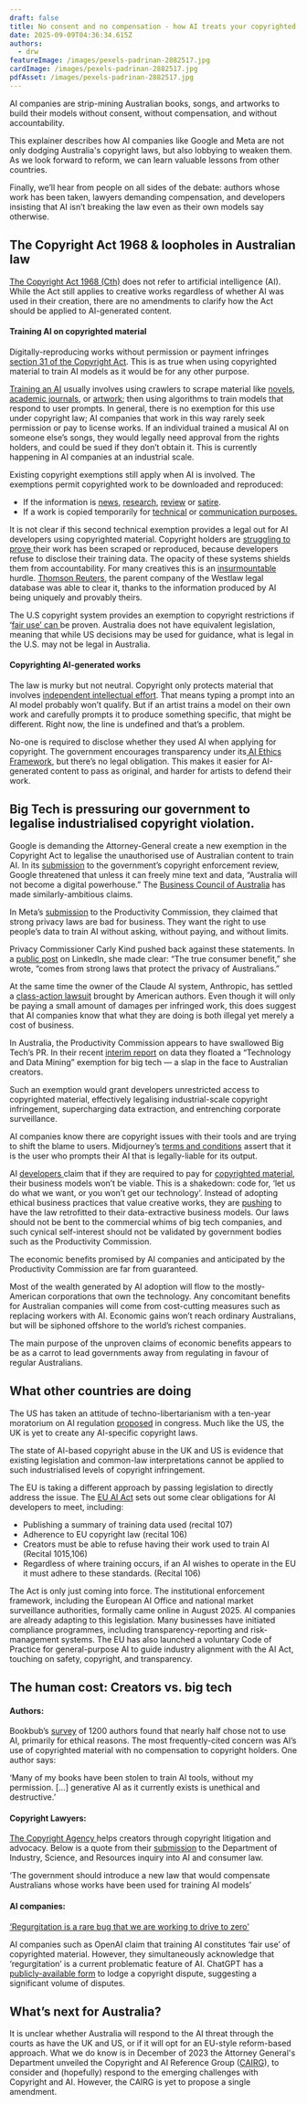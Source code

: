 ```yaml
---
draft: false
title: No consent and no compensation - how AI treats your copyrighted work
date: 2025-09-09T04:36:34.615Z
authors:
  - drw
featureImage: /images/pexels-padrinan-2882517.jpg
cardImage: /images/pexels-padrinan-2882517.jpg
pdfAsset: /images/pexels-padrinan-2882517.jpg
---
```

AI companies are strip-mining Australian books, songs, and artworks to build their models without consent, without compensation, and without accountability.

This explainer describes how AI companies like Google and Meta are not only dodging Australia's copyright laws, but also lobbying to weaken them. As we look forward to reform, we can learn valuable lessons from other countries.

Finally, we’ll hear from people on all sides of the debate: authors whose work has been taken, lawyers demanding compensation, and developers insisting that AI isn’t breaking the law even as their own models say otherwise.

## The Copyright Act 1968 & loopholes in Australian law

[The Copyright Act 1968 (Cth)](https://www.legislation.gov.au/C1968A00063/2019-01-01/text) does not refer to artificial intelligence (AI). While the Act still applies to creative works regardless of whether AI was used in their creation, there are no amendments to clarify how the Act should be applied to AI-generated content.

#### Training AI on copyrighted material

Digitally-reproducing works without permission or payment infringes [section 31 of the Copyright Act](https://www5.austlii.edu.au/au/legis/cth/consol_act/ca1968133/s31.html). This is as true when using copyrighted material to train AI models as it would be for any other purpose. 

[Training an AI](https://theconversation.com/chatgpt-is-a-data-privacy-nightmare-if-youve-ever-posted-online-you-ought-to-be-concerned-199283#:~:text=300%20billion%20words.,information%20was%20consumed%20by%20ChatGPT.) usually involves using crawlers to scrape material like [novels](https://www.abc.net.au/listen/programs/sydney-drive/books-ai/105100092), [academic journals](https://dl.acm.org/doi/10.1145/3442188.3445922), or [artwork](https://www.theguardian.com/technology/2025/feb/10/mass-theft-thousands-of-artists-call-for-ai-art-auction-to-be-cancelled); then using algorithms to train models that respond to user prompts. In general, there is no exemption for this use under copyright law; AI companies that work in this way rarely seek permission or pay to license works. If an individual trained a musical AI on someone else’s songs, they would legally need approval from the rights holders, and could be sued if they don’t obtain it. This is currently happening in AI companies at an industrial scale. 

Existing copyright exemptions still apply when AI is involved. The exemptions permit copyrighted work to be downloaded and reproduced:

* If the information is [news](https://www5.austlii.edu.au/au/legis/cth/consol_act/ca1968133/s42.html), [research](https://www5.austlii.edu.au/au/legis/cth/consol_act/ca1968133/s40.html), [review](https://www5.austlii.edu.au/au/legis/cth/consol_act/ca1968133/s41.html) or [satire](https://www5.austlii.edu.au/au/legis/cth/consol_act/ca1968133/s41a.html).
* If a work is copied temporarily for [technical](https://www5.austlii.edu.au/au/legis/cth/consol_act/ca1968133/s111a.html) or [communication purposes.](https://www5.austlii.edu.au/au/legis/cth/consol_act/ca1968133/s43a.html)

It is not clear if this second technical exemption provides a legal out for AI developers using copyrighted material. Copyright holders are [struggling to prove ](https://www.theguardian.com/australia-news/2022/dec/12/australian-artists-accuse-popular-ai-imaging-app-of-stealing-content-call-for-stricter-copyright-laws)their work has been scraped or reproduced, because developers refuse to disclose their training data. The opacity of these systems shields them from accountability. For many creatives this is an [insurmountable](https://www.wired.com/story/meta-scores-victory-ai-copyright-case/) hurdle. [Thomson Reuters](https://natlawreview.com/article/thomson-reuters-wins-copyright-case-against-former-ai-competitor), the parent company of the Westlaw legal database was able to clear it, thanks to the information produced by AI being uniquely and provably theirs. 

The U.S copyright system provides an exemption to copyright restrictions if ‘[fair use’ can ](https://www.eff.org/deeplinks/2025/06/two-courts-rule-generative-ai-and-fair-use-one-gets-it-right)be proven. Australia does not have equivalent legislation, meaning that while US decisions may be used for guidance, what is legal in the U.S. may not be legal in Australia.

#### Copyrighting AI-generated works

The law is murky but not neutral. Copyright only protects material that involves [independent intellectual effort](https://en.wikisource.org/wiki/IceTV_Pty_Limited_v_Nine_Network_Australia_Pty_Limited_(2009,_HCA)). That means typing a prompt into an AI model probably won’t qualify. But if an artist trains a model on their own work and carefully prompts it to produce something specific, that might be different. Right now, the line is undefined and that’s a problem.

No-one is required to disclose whether they used AI when applying for copyright. The government encourages transparency under its[ AI Ethics Framework](https://www.industry.gov.au/publications/australias-artificial-intelligence-ethics-principles/australias-ai-ethics-principles), but there’s no legal obligation. This makes it easier for AI-generated content to pass as original, and harder for artists to defend their work.

## Big Tech is pressuring our government to legalise industrialised copyright violation.

Google is demanding the Attorney-General create a new exemption in the Copyright Act to legalise the unauthorised use of Australian content to train AI. In its [submission](https://consultations.ag.gov.au/rights-and-protections/copyright-enforcement-review/consultation/view_respondent?uuId=665660477) to the government’s copyright enforcement review, Google threatened that unless it can freely mine text and data, “Australia will not become a digital powerhouse.” The [Business Council of Australia](https://www.bca.com.au/submission_to_statutory_review_of_the_data_availability_and_transparency_act_2022) has made similarly-ambitious claims.

In Meta’s [submission](https://engage.pc.gov.au/projects/data-digital/page/pillar-3-responses) to the Productivity Commission, they claimed that strong privacy laws are bad for business. They want the right to use people’s data to train AI without asking, without paying, and without limits. 

Privacy Commissioner Carly Kind pushed back against these statements. In a [public post](https://www.linkedin.com/posts/carly-kind-0b201727_yesterday-the-australian-reported-that-in-activity-7351738228753764352-NKsP) on LinkedIn, she made clear: “The true consumer benefit,” she wrote, “comes from strong laws that protect the privacy of Australians.”

At the same time the owner of the Claude AI system, Anthropic, has settled a [class-action lawsuit](https://authorsguild.org/news/what-authors-need-to-know-about-the-anthropic-settlement/) brought by American authors. Even though it will only be paying a small amount of damages per infringed work, this does suggest that AI companies know that what they are doing is both illegal yet merely a cost of business. 

In Australia, the Productivity Commission appears to have swallowed Big Tech’s PR. In their recent [interim report](https://www.pc.gov.au/inquiries/current/data-digital/interim) on data they floated a “Technology and Data Mining” exemption for big tech — a slap in the face to Australian creators. 

Such an exemption would grant developers unrestricted access to copyrighted material, effectively legalising industrial-scale copyright infringement, supercharging data extraction, and entrenching corporate surveillance.

AI companies know there are copyright issues with their tools and are trying to shift the blame to users. Midjourney’s [terms and conditions](https://docs.midjourney.com/hc/en-us/articles/32083055291277-Terms-of-Service) assert that it is the user who prompts their AI that is legally-liable for its output. 

AI [developers ](https://click.actionnetwork.org/ss/c/u001.XaF8mXqsA6b2dSPmhsleMeDN9TLiev5hRhF3UtBaO9msoYBQ7DmiBNLo_3Fq68LXMQ1cHTkIT1rREuIjO6Uweuwh4cQE-8OQPDZV-ptSOI4jAYFnYryq3jAWcH8iurpwXkmXRovnmrEHB70kopQUN4Ut2P4VwtI0tQXZ8e5hxHnWfzUtQ4JPOPHh-qqx7ucL0p4S4cONhWnYSoxtYBukh9u1kIbApKnAKBMTZmvR8DduYpC94w5KdnfXCrVu-Fc-DLJNFYtKDFKk5bVJJtFiauL7C_AEmAAxagvJEiglICT7eAlbQoxfEyyDt0CVdayMjpGP7QXVjESrry3tzgQuVTn-dGsl-znPqQYGH74xjt8/4j8/GAagcqNTQzWORBE2ftLVDw/h22/h001.UxnLAhezhXF00H4TUpiog4qnS65nvgaOBrANr-Y83do)claim that if they are required to pay for [copyrighted material](https://click.actionnetwork.org/ss/c/u001.XaF8mXqsA6b2dSPmhsleMTKo9ZXgutxABdh-xg2AeXMEKygjD8Q06pC4yVq6VzLOphw_3phefwYCSlqhdH3-76_dLQOaSZpg-x3mPDSxtOtyZFQnyGaO1lh3JeyebU_GDF_ITjayPWaCb4AudcdOYlgvdogO6PHhhoRSnek1EwIFO9bz5B5pnr1vinqc8AAm4c_y3wGFu4cmPftIFPmtR6OO5fy6rssZshDcfEAeEvt4HJyaHUfRfKRcA20kbGMKhuAkIODXC_6TFAub3xrTDUon-RgcJda4chagtkW_729W2eBtscxseB7eEhNS3eC4FnVyyl0GArGa0BM81qIcUfeCkAuwIzbXnBKHOiunS0w/4j8/GAagcqNTQzWORBE2ftLVDw/h24/h001.suWLFWzBAaNMZ7t-wyuK7iZ2xR4mhYCtZi8Gq_bb1Zk), their business models won’t be viable. This is a shakedown: code for, ‘let us do what we want, or you won’t get our technology’. Instead of adopting ethical business practices that value creative works, they are [pushing](https://click.actionnetwork.org/ss/c/u001.EtNV8HBC60Tl7UuGmXS3sZvPUrUph_2Q7y5HjTlCLJeOIBdh7Ctzj33fICxgYvlfb0T4VLWenqM9_Z12c5EzbE3olG41wDjVnSinpjhql784mOtG_b6GlnVekR1DajyKtxBmVnXNgTUso6xmth3zkoZC8TTocbuZxJSVYH0txCtOf3hXEXZ_hdmhBH2HGDdIQ-8EJOpagygPzwtL6SqK1sgkib0ieaOnB8AO7NOGPPqVddgEf4HgERz27Epc1o3WtHgnhGOIiGPqLvH4BiVujM8MNwDI9CO9kWWw9YtTX76rMWyt0oZfMOV6zHCBV_GXVU_ObRYC3nrS6k8g0Co7WwQZXB-lM_vbQSRJ1sxLSPUboV0WXevOgQveDLoSUC9d/4j8/GAagcqNTQzWORBE2ftLVDw/h25/h001.3WIf-8RYL77iydunkmOFn7_IcZXApfuB0kCMVBxa99s) to have the law retrofitted to their data-extractive business models. Our laws should not be bent to the commercial whims of big tech companies, and such cynical self-interest should not be validated by government bodies such as the Productivity Commission. 

The economic benefits promised by AI companies and anticipated by the Productivity Commission are far from guaranteed. 

Most of the wealth generated by AI adoption will flow to the mostly-American corporations that own the technology. Any concomitant benefits for Australian companies will come from cost-cutting measures such as replacing workers with AI. Economic gains won’t reach ordinary Australians, but will be siphoned offshore to the world’s richest companies.

The main purpose of the unproven claims of economic benefits appears to be as a carrot to lead governments away from regulating in favour of regular Australians.  

## What other countries are doing

The US has taken an attitude of techno-libertarianism with a ten-year moratorium on AI regulation [proposed](https://www.dlapiper.com/en/insights/publications/ai-outlook/2025/ten-year-moratorium-on-ai) in congress. Much like the US, the UK is yet to create any AI-specific copyright laws. 

The state of AI-based copyright abuse in the UK and US is evidence that existing legislation and common-law interpretations cannot be applied to such industrialised levels of copyright infringement.

The EU is taking a different approach by passing legislation to directly address the issue. The [EU AI Act](https://eur-lex.europa.eu/legal-content/EN/TXT/?uri=CELEX%3A32024R1689) sets out some clear obligations for AI developers to meet, including:

* Publishing a summary of training data used (recital 107)
* Adherence to EU copyright law (recital 106)
* Creators must be able to refuse having their work used to train AI (Recital 1015,106)
* Regardless of where training occurs, if an AI wishes to operate in the EU it must adhere to these standards. (Recital 106)

The Act is only just coming into force. The institutional enforcement framework, including the European AI Office and national market surveillance authorities, formally came online in August 2025. AI  companies are already adapting to this legislation. Many businesses have initiated compliance programmes, including transparency-reporting and risk-management systems. The EU has also launched a voluntary Code of Practice for general-purpose AI to guide industry alignment with the AI Act, touching on safety, copyright, and transparency. 

## The human cost: Creators vs. big tech

#### Authors:

Bookbub’s [survey](https://insights.bookbub.com/how-authors-are-thinking-about-ai-survey/) of 1200 authors found that nearly half chose not to use AI, primarily for ethical reasons. The most frequently-cited concern was AI’s use of copyrighted material with no compensation to copyright holders. One author says:

‘Many of my books have been stolen to train AI tools, without my permission. \[…] generative AI as it currently exists is unethical and destructive.’

#### Copyright Lawyers:

[The Copyright Agency ](https://www.copyright.com.au/membership/advocacy/)helps creators through copyright litigation and advocacy. Below is a quote from their [submission](https://static-copyright-com-au.s3.amazonaws.com/uploads/2024/12/R02786-Treasury-ACL-response.pdf) to the Department of Industry, Science, and Resources inquiry into AI and consumer law.

‘The government should introduce a new law that would compensate Australians whose works have been used for training AI models’

#### AI companies:

[‘Regurgitation is a rare bug that we are working to drive to zero’ ](https://openai.com/index/openai-and-journalism/)

AI companies such as OpenAI claim that training AI constitutes ‘fair use’ of copyrighted material. However, they simultaneously acknowledge that ‘regurgitation’ is a current problematic feature of AI. ChatGPT has a [publicly-available form](https://openai.com/form/copyright-disputes/) to lodge a copyright dispute, suggesting a significant volume of disputes. 

## What’s next for Australia?

It is unclear whether Australia will respond to the AI threat through the courts as have the UK and US, or if it will opt for an EU-style reform-based approach. What we do know is in December of 2023 the Attorney General's Department unveiled the Copyright and AI Reference Group ([CAIRG](https://www.ag.gov.au/rights-and-protections/copyright/copyright-and-artificial-intelligence-reference-group-cairg)), to consider and (hopefully) respond to the emerging challenges with Copyright and AI. However, the CAIRG is yet to propose a single amendment.